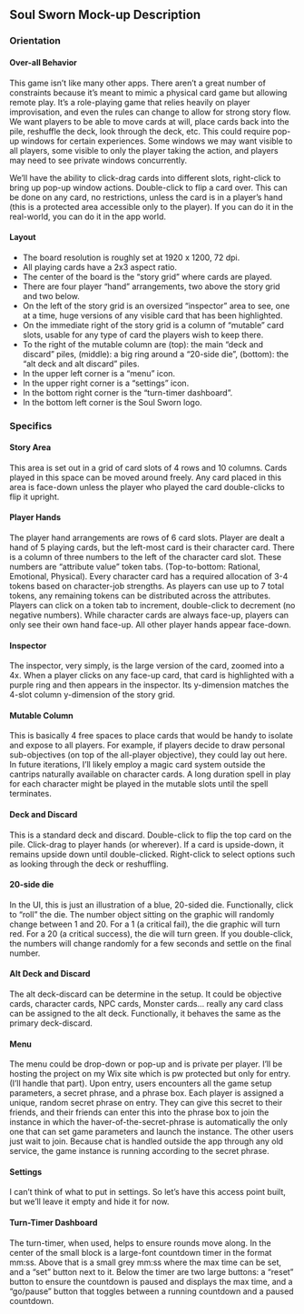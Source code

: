 ## Soul Sworn Mock-up Description
### Orientation

#### Over-all Behavior

This game isn’t like many other apps. There aren’t a great number of constraints because it’s meant to mimic a physical card game but allowing remote play. It’s a role-playing game that relies heavily on player improvisation, and even the rules can change to allow for strong story flow. We want players to be able to move cards at will, place cards back into the pile, reshuffle the deck, look through the deck, etc. This could require pop-up windows for certain experiences. Some windows we may want visible to all players, some visible to only the player taking the action, and players may need to see private windows concurrently.

We’ll have the ability to click-drag cards into different slots, right-click to bring up pop-up window actions. Double-click to flip a card over. This can be done on any card, no restrictions, unless the card is in a player’s hand (this is a protected area accessible only to the player). If you can do it in the real-world, you can do it in the app world.

#### Layout

- The board resolution is roughly set at 1920 x 1200, 72 dpi. 
- All playing cards have a 2x3 aspect ratio.
- The center of the board is the “story grid” where cards are played.
-  There are four player “hand” arrangements, two above the story grid and two below.
- On the left of the story grid is an oversized “inspector” area to see, one at a time, huge versions of any visible card that has been highlighted.
- On the immediate right of the story grid is a column of “mutable” card slots, usable for any type of card the players wish to keep there. 
- To the right of the mutable column are (top): the main “deck and discard” piles, (middle): a big ring around a “20-side die”, (bottom): the “alt deck and alt discard” piles.
- In the upper left corner is a “menu” icon.
- In the upper right corner is a “settings” icon.
- In the bottom right corner is the “turn-timer dashboard”.
- In the bottom left corner is the Soul Sworn logo.

### Specifics

#### Story Area

This area is set out in a grid of card slots of 4 rows and 10 columns. Cards played in this space can be moved around freely. Any card placed in this area is face-down unless the player who played the card double-clicks to flip it upright. 

#### Player Hands

The player hand arrangements are rows of 6 card slots. Player are dealt a hand of 5 playing cards, but the left-most card is their character card. There is a column of three numbers to the left of the character card slot. These numbers are “attribute value” token tabs. (Top-to-bottom: Rational, Emotional, Physical). Every character card has a required allocation of 3-4 tokens based on character-job strengths. As players can use up to 7 total tokens, any remaining tokens can be distributed across the attributes. Players can click on a token tab to increment, double-click to decrement (no negative numbers). While character cards are always face-up, players can only see their own hand face-up. All other player hands appear face-down.

#### Inspector

The inspector, very simply, is the large version of the card, zoomed into a 4x. When a player clicks on any face-up card, that card is highlighted with a purple ring and then appears in the inspector. Its y-dimension matches the 4-slot column y-dimension of the story grid.

#### Mutable Column

This is basically 4 free spaces to place cards that would be handy to isolate and expose to all players. For example, if players decide to draw personal sub-objectives (on top of the all-player objective), they could lay out here. In future iterations, I’ll likely employ a magic card system outside the cantrips naturally available on character cards. A long duration spell in play for each character might be played in the mutable slots until the spell terminates.

#### Deck and Discard

This is a standard deck and discard. Double-click to flip the top card on the pile. Click-drag to player hands (or wherever). If a card is upside-down, it remains upside down until double-clicked. Right-click to select options such as looking through the deck or reshuffling.

#### 20-side die

In the UI, this is just an illustration of a blue, 20-sided die. Functionally, click to “roll” the die. The number object sitting on the graphic will randomly change between 1 and 20. For a 1 (a critical fail), the die graphic will turn red. For a 20 (a critical success), the die will turn green. If you double-click, the numbers will change randomly for a few seconds and settle on the final number.

#### Alt Deck and Discard

The alt deck-discard can be determine in the setup. It could be objective cards, character cards, NPC cards, Monster cards… really any card class can be assigned to the alt deck. Functionally, it behaves the same as the primary deck-discard.

#### Menu

The menu could be drop-down or pop-up and is private per player. I’ll be hosting the project on my Wix site which is pw protected but only for entry. (I’ll handle that part). Upon entry, users encounters all the game setup parameters, a secret phrase, and a phrase box. Each player is assigned a unique, random secret phrase on entry. They can give this secret to their friends, and their friends can enter this into the phrase box to join the instance in which the haver-of-the-secret-phrase is automatically the only one that can set game parameters and launch the instance. The other users just wait to join. Because chat is handled outside the app through any old service, the game instance is running according to the secret phrase. 

#### Settings

I can’t think of what to put in settings. So let’s have this access point built, but we’ll leave it empty and hide it for now.

#### Turn-Timer Dashboard

The turn-timer, when used, helps to ensure rounds move along. In the center of the small block is a large-font countdown timer in the format mm:ss. Above that is a small grey mm:ss where the max time can be set, and a “set” button next to it. Below the timer are two large buttons: a “reset” button to ensure the countdown is paused and displays the max time, and a “go/pause” button that toggles between a running countdown and a paused countdown.